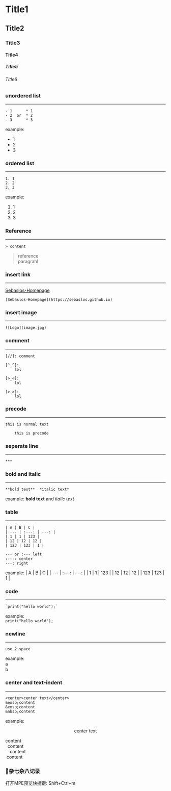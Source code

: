 # Title1

## Title2

### Title3

#### Title4

##### Title5

###### Title6

### unordered list

***
    - 1      * 1
    - 2  or  * 2
    - 3      * 3

example:

- 1
- 2
- 3

### ordered list

***
    1. 1
    2. 2
    3. 3

example:

1. 1
2. 2
3. 3

### Reference

***
    > content

> reference <br>
paragrahl

### insert link

***
[Sebaslos-Homepage](https://sebaslos.github.io)

    [Sebaslos-Homepage](https://sebaslos.github.io)

### insert image

***
    ![Logo](image.jpg)

### comment

***
    [//]: comment

    [^_^]:
        lol

    [>_<]:
        lol

    [>_>]:
        lol

### precode

***
    this is normal text

        this is precode

### seperate line

***
    ***

### bold and italic

***
    **bold text**  *italic text*
example:
**bold text** and *italic text*

### table

***
    | A | B | C |
    | --- | :---: | ---: |
    | 1 | 1 | 123 |
    | 12 | 12 | 12 |
    | 123 | 123 | 1 |

    --- or :--- left
    :---: center
    ---: right

example:
| A | B | C |
| --- | :---: | ---: |
| 1 | 1 | 123 |
| 12 | 12 | 12 |
| 123 | 123 | 1 |

### code

***
    `print("hello world");`

example:  
`print("hello world");`

### newline

***
    use 2 space
example:  
a  
b

### center and text-indent

***
    <center>center text</center>
    &ensp;content
    &emsp;content
    &nbsp;content
example:
<center>center text</center>

content  
&ensp;content  
&emsp;content  
&nbsp;content  

### 杂七杂八记录

打开MPE预览快捷键: Shift+Ctrl+m